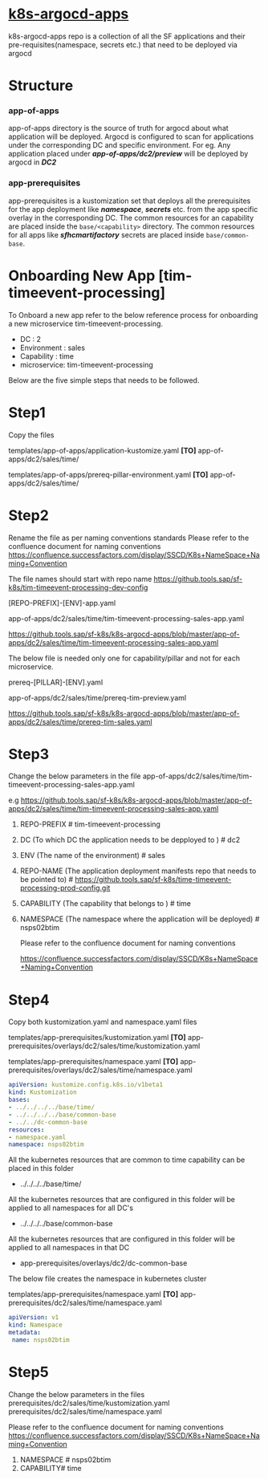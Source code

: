 
# [k8s-argocd-apps](https://github.tools.sap/sf-k8s/k8s-argocd-apps)

k8s-argocd-apps repo is a collection of all the SF applications and their pre-requisites(namespace, secrets etc.) that need to be deployed via argocd 

# Structure

### app-of-apps
app-of-apps directory is the source of truth for argocd about what application will be deployed. Argocd is configured to scan for applications under the corresponding DC and specific environment. For eg. Any application placed under ***app-of-apps/dc2/preview*** will be deployed by argocd in ***DC2***

### app-prerequisites
app-prerequisites is a kustomization set that deploys all the prerequisites for the app deployment like ***namespace***, ***secrets*** etc. from the app specific overlay in the corresponding DC.
The common resources for an capability are placed inside the `base/<capability>` directory.
The common resources for all apps like ***sfhcmartifactory*** secrets are placed inside `base/common-base`.

# Onboarding New App [tim-timeevent-processing]

To Onboard a new app refer to the below reference process for onboarding a new microservice tim-timeevent-processing.
 - DC : 2
 - Environment : sales
 - Capability : time
 - microservice: tim-timeevent-processing
 
Below are the five simple steps that needs to be followed.

# Step1

Copy the files
  
templates/app-of-apps/application-kustomize.yaml **[TO]** app-of-apps/dc2/sales/time/

templates/app-of-apps/prereq-pillar-environment.yaml **[TO]** app-of-apps/dc2/sales/time/

# Step2

Rename the file as per naming conventions standards
Please refer to the confluence document for naming conventions https://confluence.successfactors.com/display/SSCD/K8s+NameSpace+Naming+Convention

The file names should start with repo name
https://github.tools.sap/sf-k8s/tim-timeevent-processing-dev-config

[REPO-PREFIX]-[ENV]-app.yaml

app-of-apps/dc2/sales/time/tim-timeevent-processing-sales-app.yaml

https://github.tools.sap/sf-k8s/k8s-argocd-apps/blob/master/app-of-apps/dc2/sales/time/tim-timeevent-processing-sales-app.yaml
 
The below file is needed only one for capability/pillar and not for each microservice.

prereq-[PILLAR]-[ENV].yaml

app-of-apps/dc2/sales/time/prereq-tim-preview.yaml

https://github.tools.sap/sf-k8s/k8s-argocd-apps/blob/master/app-of-apps/dc2/sales/time/prereq-tim-sales.yaml

 
# Step3

 Change the below parameters in the file app-of-apps/dc2/sales/time/tim-timeevent-processing-sales-app.yaml
 
 e.g https://github.tools.sap/sf-k8s/k8s-argocd-apps/blob/master/app-of-apps/dc2/sales/time/tim-timeevent-processing-sales-app.yaml
 
 1. REPO-PREFIX  #  tim-timeevent-processing
 2. DC (To which DC the application needs to be depployed to ) # dc2
 3. ENV (The name of the environment) # sales
 4. REPO-NAME (The application deployment manifests repo that needs to be pointed to) # https://github.tools.sap/sf-k8s/time-timeevent-processing-prod-config.git
 5. CAPABILITY (The  capability that belongs to ) # time
 6. NAMESPACE (The namespace where the application will be deployed) # nsps02btim
 
    Please refer to the confluence document for naming conventions
    
    https://confluence.successfactors.com/display/SSCD/K8s+NameSpace+Naming+Convention


# Step4

Copy both kustomization.yaml and namespace.yaml files
  
templates/app-prerequisites/kustomization.yaml **[TO]** app-prerequisites/overlays/dc2/sales/time/kustomization.yaml

templates/app-prerequisites/namespace.yaml **[TO]** app-prerequisites/overlays/dc2/sales/time/namespace.yaml

```yaml
apiVersion: kustomize.config.k8s.io/v1beta1
kind: Kustomization
bases:
- ../../../../base/time/
- ../../../../base/common-base
- ../../dc-common-base
resources:
- namespace.yaml
namespace: nsps02btim
```

All the kubernetes resources that are common to time capability can be placed in this folder
- ../../../../base/time/

All the kubernetes resources that are configured in this folder will be applied to all namespaces for all DC's
- ../../../../base/common-base

All the kubernetes resources that are configured in this folder will be applied to all namespaces in that DC
- app-prerequisites/overlays/dc2/dc-common-base


The below file creates the namespace in kubernetes cluster

templates/app-prerequisites/namespace.yaml **[TO]** app-prerequisites/dc2/sales/time/namespace.yaml

```yaml
apiVersion: v1
kind: Namespace
metadata:
 name: nsps02btim
```

# Step5

Change the below parameters in the files  
prerequisites/dc2/sales/time/kustomization.yaml 
prerequisites/dc2/sales/time/namespace.yaml

Please refer to the confluence document for naming conventions https://confluence.successfactors.com/display/SSCD/K8s+NameSpace+Naming+Convention

 1. NAMESPACE # nsps02btim
 2. CAPABILITY# time
